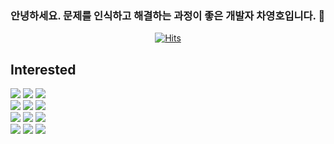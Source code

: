 ### 안녕하세요. 문제를 인식하고 해결하는 과정이 좋은 개발자 차영호입니다. 👋


<div align=center>

[![Hits](https://hits.seeyoufarm.com/api/count/incr/badge.svg?url=https%3A%2F%2Fgithub.com%2FCha-Young-Ho&count_bg=%234C4FF9&title_bg=%2314E3ED&icon=&icon_color=%23C94949&title=VISIT&edge_flat=false)](https://hits.seeyoufarm.com)
  </div>
 
## Interested

<div align="left">
	
  <img src="https://img.shields.io/badge/Java-007396?style=flat&logo=Java&logoColor=white" />
  <img src="https://img.shields.io/badge/ReactiveX-B7178C?style=flat&logo=ReactiveX&logoColor=white" />
  <img src="https://img.shields.io/badge/Spring-6DB33F?style=flat&logo=Spring&logoColor=white" />
  <br>
  <img src="https://img.shields.io/badge/MySQL-4479A1?style=flat&logo=MySQL&logoColor=white" />
  <img src="https://img.shields.io/badge/Redis-DC382D?style=flat&logo=Redis&logoColor=white" />
  <img src="https://img.shields.io/badge/Linux-FCC624?style=flat&logo=Linux&logoColor=white" />
  <br>
  <img src="https://img.shields.io/badge/Docker-2496ED?style=flat&logo=Docker&logoColor=white" />
  <img src="https://img.shields.io/badge/Git-F05032?style=flat&logo=Git&logoColor=white" />
  <img src="https://img.shields.io/badge/GitHubActions-2088FF?style=flat&logo=GitHubActions&logoColor=white" />
  <br>
  <img src="https://img.shields.io/badge/AmazonAWS-FF9900?style=flat&logo=AmazonAWS&logoColor=white" />
  <img src="https://img.shields.io/badge/ApacheKafka-231F20?style=flat&logo=ApacheKafka&logoColor=white" />
  <img src="https://img.shields.io/badge/ApacheCassandra-1287B1?style=flat&logo=ApacheCassandra&logoColor=white" />
  
</div>

 
<!--
**Cha-Young-Ho/Cha-Young-Ho** is a ✨ _special_ ✨ repository because its `README.md` (this file) appears on your GitHub profile.

Here are some ideas to get you started:

- 🔭 I’m currently working on ...
- 🌱 I’m currently learning ...
- 👯 I’m looking to collaborate on ...
- 🤔 I’m looking for help with ...
- 💬 Ask me about ...
- 📫 How to reach me: ...
- 😄 Pronouns: ...
- ⚡ Fun fact: ...
-->
